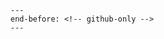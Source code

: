 ```{include} ../../CONTRIBUTING.md
---
end-before: <!-- github-only -->
---
```

[code of conduct]: ../codeofconduct
